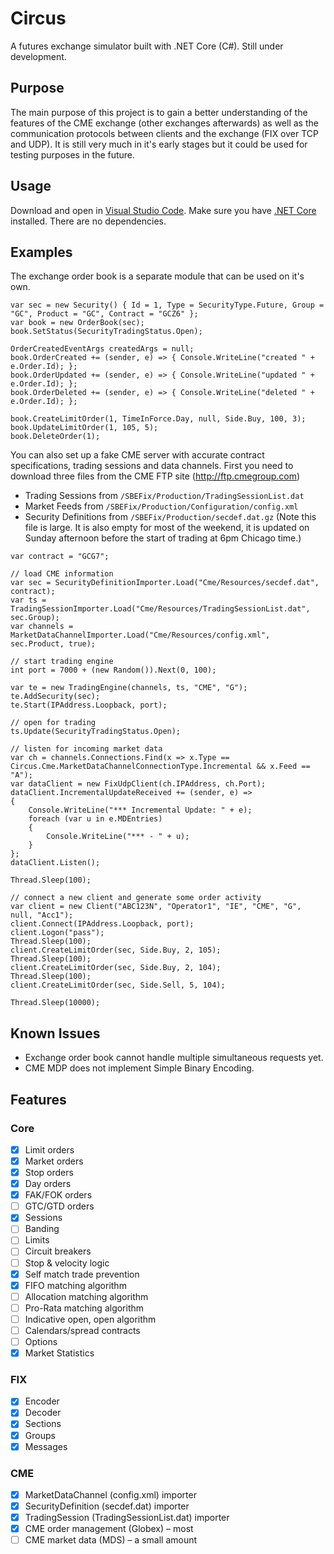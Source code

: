 # Circus

A futures exchange simulator built with .NET Core (C#). Still under development.

## Purpose

The main purpose of this project is to gain a better understanding of the features of the CME exchange (other exchanges afterwards) as well as the communication protocols between clients and the exchange (FIX over TCP and UDP). It is still very much in it's early stages but it could be used for testing purposes in the future.

## Usage

Download and open in [Visual Studio Code](https://code.visualstudio.com/download). Make sure you have [.NET Core](https://www.microsoft.com/net/download/core) installed. There are no dependencies.

## Examples

The exchange order book is a separate module that can be used on it's own.

```
var sec = new Security() { Id = 1, Type = SecurityType.Future, Group = "GC", Product = "GC", Contract = "GCZ6" };
var book = new OrderBook(sec);
book.SetStatus(SecurityTradingStatus.Open);

OrderCreatedEventArgs createdArgs = null;
book.OrderCreated += (sender, e) => { Console.WriteLine("created " + e.Order.Id); };
book.OrderUpdated += (sender, e) => { Console.WriteLine("updated " + e.Order.Id); };
book.OrderDeleted += (sender, e) => { Console.WriteLine("deleted " + e.Order.Id); };

book.CreateLimitOrder(1, TimeInForce.Day, null, Side.Buy, 100, 3);
book.UpdateLimitOrder(1, 105, 5);
book.DeleteOrder(1);
```

You can also set up a fake CME server with accurate contract specifications, trading sessions and data channels. First you need to download three files from the CME FTP site (http://ftp.cmegroup.com)

- Trading Sessions from ```/SBEFix/Production/TradingSessionList.dat```
- Market Feeds from ```/SBEFix/Production/Configuration/config.xml```
- Security Definitions from ```/SBEFix/Production/secdef.dat.gz``` (Note this file is large. It is also empty for most of the weekend, it is updated on Sunday afternoon before the start of trading at 6pm Chicago time.)

```
var contract = "GCG7";

// load CME information
var sec = SecurityDefinitionImporter.Load("Cme/Resources/secdef.dat", contract);
var ts = TradingSessionImporter.Load("Cme/Resources/TradingSessionList.dat", sec.Group);
var channels = MarketDataChannelImporter.Load("Cme/Resources/config.xml", sec.Product, true);

// start trading engine
int port = 7000 + (new Random()).Next(0, 100);

var te = new TradingEngine(channels, ts, "CME", "G");
te.AddSecurity(sec);
te.Start(IPAddress.Loopback, port);

// open for trading
ts.Update(SecurityTradingStatus.Open);

// listen for incoming market data
var ch = channels.Connections.Find(x => x.Type == Circus.Cme.MarketDataChannelConnectionType.Incremental && x.Feed == "A");
var dataClient = new FixUdpClient(ch.IPAddress, ch.Port);
dataClient.IncrementalUpdateReceived += (sender, e) =>
{
	Console.WriteLine("*** Incremental Update: " + e);
	foreach (var u in e.MDEntries)
	{
		Console.WriteLine("*** - " + u);
	}
};
dataClient.Listen();

Thread.Sleep(100);

// connect a new client and generate some order activity
var client = new Client("ABC123N", "Operator1", "IE", "CME", "G", null, "Acc1");
client.Connect(IPAddress.Loopback, port);
client.Logon("pass");
Thread.Sleep(100);
client.CreateLimitOrder(sec, Side.Buy, 2, 105);
Thread.Sleep(100);
client.CreateLimitOrder(sec, Side.Buy, 2, 104);
Thread.Sleep(100);
client.CreateLimitOrder(sec, Side.Sell, 5, 104);

Thread.Sleep(10000);
```

## Known Issues

- Exchange order book cannot handle multiple simultaneous requests yet. 
- CME MDP does not implement Simple Binary Encoding.

## Features
### Core
- [x] Limit orders
- [x] Market orders
- [x] Stop orders
- [x] Day orders
- [x] FAK/FOK orders
- [ ] GTC/GTD orders
- [x] Sessions
- [ ] Banding
- [ ] Limits
- [ ] Circuit breakers
- [ ] Stop & velocity logic
- [x] Self match trade prevention
- [x] FIFO matching algorithm
- [ ] Allocation matching algorithm
- [ ] Pro-Rata matching algorithm
- [ ] Indicative open, open algorithm
- [ ] Calendars/spread contracts
- [ ] Options
- [x] Market Statistics

### FIX
- [x] Encoder
- [x] Decoder
- [x] Sections
- [x] Groups
- [x] Messages

### CME
- [x] MarketDataChannel (config.xml) importer
- [x] SecurityDefinition (secdef.dat) importer
- [x] TradingSession (TradingSessionList.dat) importer
- [x] CME order management (Globex) – most
- [ ] CME market data (MDS) – a small amount

